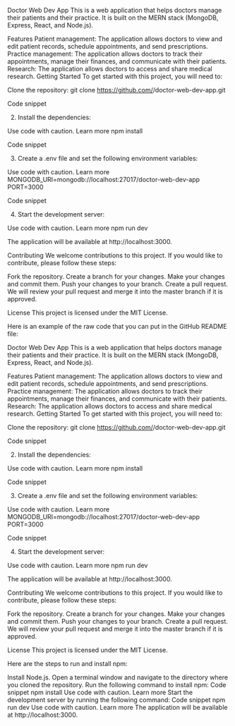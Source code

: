 Doctor Web Dev App
This is a web application that helps doctors manage their patients and their practice. It is built on the MERN stack (MongoDB, Express, React, and Node.js).

Features
Patient management: The application allows doctors to view and edit patient records, schedule appointments, and send prescriptions.
Practice management: The application allows doctors to track their appointments, manage their finances, and communicate with their patients.
Research: The application allows doctors to access and share medical research.
Getting Started
To get started with this project, you will need to:

Clone the repository:
git clone https://github.com/<your-username>/doctor-web-dev-app.git

Code snippet

2. Install the dependencies:

Use code with caution. Learn more
npm install

Code snippet

3. Create a .env file and set the following environment variables:

Use code with caution. Learn more
MONGODB_URI=mongodb://localhost:27017/doctor-web-dev-app
PORT=3000

Code snippet

4. Start the development server:

Use code with caution. Learn more
npm run dev

The application will be available at http://localhost:3000.

Contributing
We welcome contributions to this project. If you would like to contribute, please follow these steps:

Fork the repository.
Create a branch for your changes.
Make your changes and commit them.
Push your changes to your branch.
Create a pull request.
We will review your pull request and merge it into the master branch if it is approved.

License
This project is licensed under the MIT License.

Here is an example of the raw code that you can put in the GitHub README file:

Doctor Web Dev App
This is a web application that helps doctors manage their patients and their practice. It is built on the MERN stack (MongoDB, Express, React, and Node.js).

Features
Patient management: The application allows doctors to view and edit patient records, schedule appointments, and send prescriptions.
Practice management: The application allows doctors to track their appointments, manage their finances, and communicate with their patients.
Research: The application allows doctors to access and share medical research.
Getting Started
To get started with this project, you will need to:

Clone the repository:
git clone https://github.com/<your-username>/doctor-web-dev-app.git

Code snippet

2. Install the dependencies:

Use code with caution. Learn more
npm install

Code snippet

3. Create a .env file and set the following environment variables:

Use code with caution. Learn more
MONGODB_URI=mongodb://localhost:27017/doctor-web-dev-app
PORT=3000

Code snippet

4. Start the development server:

Use code with caution. Learn more
npm run dev

The application will be available at http://localhost:3000.

Contributing
We welcome contributions to this project. If you would like to contribute, please follow these steps:

Fork the repository.
Create a branch for your changes.
Make your changes and commit them.
Push your changes to your branch.
Create a pull request.
We will review your pull request and merge it into the master branch if it is approved.

License
This project is licensed under the MIT License.

Here are the steps to run and install npm:

Install Node.js.
Open a terminal window and navigate to the directory where you cloned the repository.
Run the following command to install npm:
Code snippet
npm install
Use code with caution. Learn more
Start the development server by running the following command:
Code snippet
npm run dev
Use code with caution. Learn more
The application will be available at http://localhost:3000.

